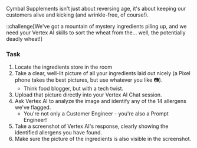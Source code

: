 Cymbal Supplements isn't just about reversing age, it's about keeping our customers alive and kicking (and wrinkle-free, of course!).

::challenge[We've got a mountain of mystery ingredients piling up, and we need your Vertex AI skills to sort the wheat from the... well, the potentially deadly wheat!]

### Task

1. Locate the ingredients store in the room
2. Take a clear, well-lit picture of all your ingredients laid out nicely (a Pixel phone takes the best pictures, but use whatever you like 📷).
   - Think food blogger, but with a tech twist.
3. Upload that picture directly into your Vertex AI Chat session.
4. Ask Vertex AI to analyze the image and identify any of the 14 allergens we've flagged.
   - You're not only a Customer Engineer - you're also a Prompt Engineer!
5. Take a screenshot of Vertex AI's response, clearly showing the identified allergens you have found.
6. Make sure the picture of the ingredients is also visible in the screenshot.
